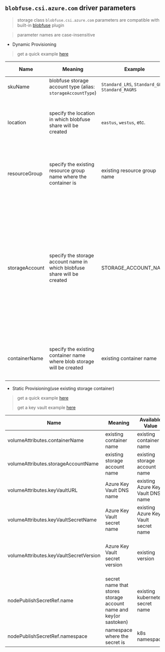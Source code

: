 ## `blobfuse.csi.azure.com` driver parameters
 > storage class `blobfuse.csi.azure.com` parameters are compatible with built-in [blobfuse](https://kubernetes.io/docs/concepts/storage/volumes/#blobfuse) plugin
 
 > parameter names are case-insensitive

 - Dynamic Provisioning
  > get a quick example [here](../deploy/example/storageclass-blobfuse-csi.yaml)

Name | Meaning | Example | Mandatory | Default value 
--- | --- | --- | --- | ---
skuName | blobfuse storage account type (alias: `storageAccountType`) | `Standard_LRS`, `Standard_GRS`, `Standard_RAGRS` | No | `Standard_LRS`
location | specify the location in which blobfuse share will be created | `eastus`, `westus`, etc. | No | if empty, driver will use the same location name as current k8s cluster
resourceGroup | specify the existing resource group name where the container is | existing resource group name | No | if empty, driver will use the same resource group name as current k8s cluster
storageAccount | specify the storage account name in which blobfuse share will be created | STORAGE_ACCOUNT_NAME | No | if empty, driver will find a suitable storage account that matches `skuName` in the same resource group; if a storage account name is provided, it means that storage account must exist otherwise there would be error
containerName | specify the existing container name where blob storage will be created | existing container name | No | if empty, driver will create a new container name, starting with `pvc-fuse`

 - Static Provisioning(use existing storage container)
  > get a quick example [here](../deploy/example/pv-blobfuse-csi.yaml)
  >
  > get a key vault example [here](../deploy/example/keyvault/pv-blobfuse-csi-keyvault.yaml)

Name | Meaning | Available Value | Mandatory | Default value
--- | --- | --- | --- | ---
volumeAttributes.containerName | existing container name | existing container name | Yes |
volumeAttributes.storageAccountName | existing storage account name | existing storage account name | Yes |
volumeAttributes.keyVaultURL | Azure Key Vault DNS name | existing Azure Key Vault DNS name | No |
volumeAttributes.keyVaultSecretName | Azure Key Vault secret name | existing Azure Key Vault secret name | No |
volumeAttributes.keyVaultSecretVersion | Azure Key Vault secret version | existing version | No |if empty, driver will use "current versoin"
nodePublishSecretRef.name | secret name that stores storage account name and key(or sastoken) | existing kubernetes secret name |  No  |
nodePublishSecretRef.namespace | namespace where the secret is | k8s namespace  |  No  | `default`

